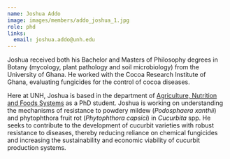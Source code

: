 ```yaml
---
name: Joshua Addo 
image: images/members/addo_joshua_1.jpg
role: phd 
links:
  email: joshua.addo@unh.edu 
---
```


Joshua received both his Bachelor and Masters of Philosophy degrees in Botany (mycology, plant pathology and soil microbiology) from the University of Ghana. He worked with the Cocoa Research Institute of Ghana, evaluating fungicides for the control of cocoa diseases. 

Here at UNH, Joshua is based in the department of [Agriculture, Nutrition and Foods Systems](https://colsa.unh.edu/agriculture-nutrition-food-systems) as a PhD student. Joshua is working on understanding the mechanisms of resistance to powdery mildew (*Podosphaera xanthii*) and phytophthora fruit rot (*Phytophthora capsici*) in *Cucurbita* spp.  He seeks to contribute to the development of cucurbit varieties with robust resistance to diseases, thereby reducing reliance on chemical fungicides and increasing the sustainability and economic viability of cucurbit production systems.

